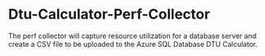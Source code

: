 # Dtu-Calculator-Perf-Collector
The perf collector will capture resource utilization for a database server and create a CSV file to be uploaded to the Azure SQL Database DTU Calculator.
